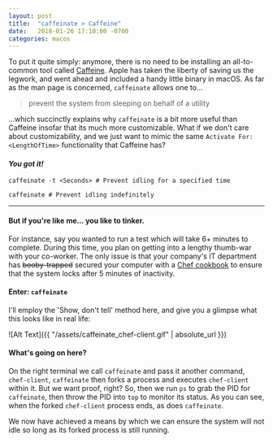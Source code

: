 ```yaml
---
layout: post
title:  "caffeinate > Caffeine"
date:   2018-01-26 17:10:00 -0700
categories: macos
---
```



To put it quite simply: anymore, there is no need to be installing an all-to-common tool called [Caffeine](http://lightheadsw.com/caffeine). Apple has taken the liberty of saving us the legwork, and went ahead and included a handy little binary in macOS. As far as the man page is concerned, `caffeinate` allows one to...

> prevent the system from sleeping on behalf of a utility

...which succinctly explains why `caffeinate` is a bit more useful than Caffeine insofar that its much more customizable. What if we don't care about customizability, and we just want to mimic the same `Activate For: <LengthOfTime>` functionality that Caffeine has?


#### _You got it!_

`caffeinate -t <Seconds> # Prevent idling for a specified time`

`caffeinate # Prevent idling indefinitely`

***

#### But if you're like me... you like to tinker.

For instance, say you wanted to run a test which will take 6+ minutes to complete. During this time, you plan on getting into a lengthy thumb-war with your co-worker. The only issue is that your company's IT department has ~~booby-trapped~~ secured your computer with a [Chef cookbook](https://github.com/facebook/IT-CPE/tree/master/chef/cookbooks/cpe_screensaver) to ensure that the system locks after 5 minutes of inactivity.


#### Enter: `caffeinate`
I'll employ the 'Show, don't tell' method here, and give you a glimpse what this looks like in real life:

![Alt Text]({{ "/assets/caffeinate_chef-client.gif" | absolute_url }})

#### What's going on here?
On the right terminal we call `caffeinate` and pass it another command, `chef-client`, `caffeinate` then forks a process and executes `chef-client` within it. But we want proof, right? So, then we run `ps` to grab the PID for `caffeinate`, then throw the PID into `top` to monitor its status. As you can see, when the forked `chef-client` process ends, as does  `caffeinate`.

We now have achieved a means by which we can ensure the system will not idle so long as its forked process is still running.
